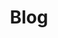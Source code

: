 ---
title: "Blog"
# watermark text
watermark: "Blog"
# page header background image
bg_image: "images/background/about.jpg"
# meta description
description : "Cupidatat non proident sunt culpa qui officia deserunt mollit <br> anim idest laborum sed ut perspiciatis."
---